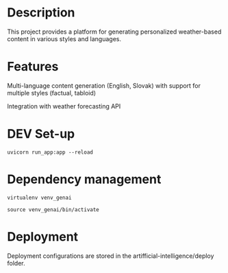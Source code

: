 # Description

This project provides a platform for generating personalized weather-based content in various styles and languages.

# Features

Multi-language content generation (English, Slovak) with support for multiple styles (factual, tabloid)

Integration with weather forecasting API

# DEV Set-up

```
uvicorn run_app:app --reload
```

# Dependency management

```
virtualenv venv_genai
```

```
source venv_genai/bin/activate
```

# Deployment

Deployment configurations are stored in the artifficial-intelligence/deploy folder.
